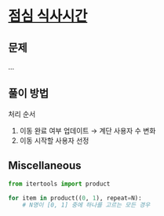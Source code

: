 # [점심 식사시간](https://swexpertacademy.com/main/code/problem/problemDetail.do?contestProbId=AV5-BEE6AK0DFAVl)

## 문제
...

## 풀이 방법
처리 순서
1. 이동 완료 여부 업데이트 $\rightarrow$ 계단 사용자 수 변화
2. 이동 시작할 사용자 선정

## Miscellaneous

```python
from itertools import product

for item in product((0, 1), repeat=N):
    # N명이 [0, 1] 중에 하나를 고르는 모든 경우
```
